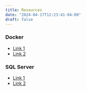 ```yaml
---
title: Resources
date: "2024-04-17T12:23:41-04:00"
draft: false
---
```


### Docker
- [Link 1](https://google.com)
- [Link 2](https://duckduckgo.com)

### SQL Server
- [Link 1](https://microsoft.com)
- [Link 2](https://apple.com)